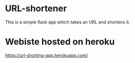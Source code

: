 # URL-shortener

This is a simple flask app which takes an URL and shortens it. 

# Webiste hosted on heroku
https://url-shorting-app.herokuapp.com/



